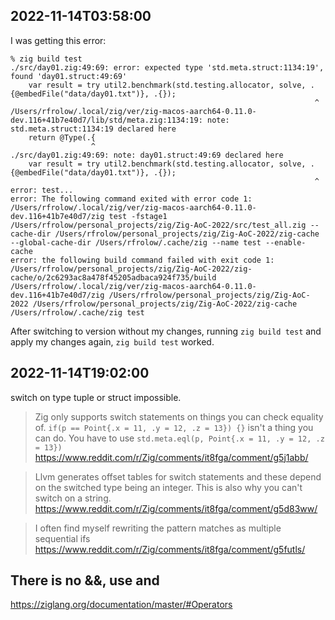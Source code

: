 ## 2022-11-14T03:58:00

I was getting this error:

```
% zig build test
./src/day01.zig:49:69: error: expected type 'std.meta.struct:1134:19', found 'day01.struct:49:69'
    var result = try util2.benchmark(std.testing.allocator, solve, .{@embedFile("data/day01.txt")}, .{});
                                                                    ^
/Users/rfrolow/.local/zig/ver/zig-macos-aarch64-0.11.0-dev.116+41b7e40d7/lib/std/meta.zig:1134:19: note: std.meta.struct:1134:19 declared here
    return @Type(.{
                  ^
./src/day01.zig:49:69: note: day01.struct:49:69 declared here
    var result = try util2.benchmark(std.testing.allocator, solve, .{@embedFile("data/day01.txt")}, .{});
                                                                    ^
error: test...
error: The following command exited with error code 1:
/Users/rfrolow/.local/zig/ver/zig-macos-aarch64-0.11.0-dev.116+41b7e40d7/zig test -fstage1 /Users/rfrolow/personal_projects/zig/Zig-AoC-2022/src/test_all.zig --cache-dir /Users/rfrolow/personal_projects/zig/Zig-AoC-2022/zig-cache --global-cache-dir /Users/rfrolow/.cache/zig --name test --enable-cache
error: the following build command failed with exit code 1:
/Users/rfrolow/personal_projects/zig/Zig-AoC-2022/zig-cache/o/2c6293ac8a478f45205adbaca924f735/build /Users/rfrolow/.local/zig/ver/zig-macos-aarch64-0.11.0-dev.116+41b7e40d7/zig /Users/rfrolow/personal_projects/zig/Zig-AoC-2022 /Users/rfrolow/personal_projects/zig/Zig-AoC-2022/zig-cache /Users/rfrolow/.cache/zig test
```

After switching to version without my changes, running `zig build test` and apply my changes again, `zig build test` worked.

## 2022-11-14T19:02:00

switch on type tuple or struct impossible.

> Zig only supports switch statements on things you can check equality of. `if(p == Point{.x = 11, .y = 12, .z = 13}) {}` isn't a thing you can do. You have to use `std.meta.eql(p, Point{.x = 11, .y = 12, .z = 13})` https://www.reddit.com/r/Zig/comments/it8fga/comment/g5j1abb/

> Llvm generates offset tables for switch statements and these depend on the switched type being an integer. This is also why you can't switch on a string. https://www.reddit.com/r/Zig/comments/it8fga/comment/g5d83ww/

> I often find myself rewriting the pattern matches as multiple sequential ifs https://www.reddit.com/r/Zig/comments/it8fga/comment/g5futls/

## There is no &&, use and

https://ziglang.org/documentation/master/#Operators
